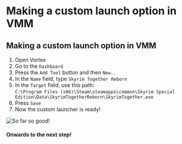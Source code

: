 # Making a custom launch option in VMM

## Making a custom launch option in VMM

1. Open Vortex
2. Go to the `Dashboard`
3. Press the `Add Tool` button and then `New..`
4. In the `Name` field, type `Skyrim Together Reborn`
5. In the `Target` field, use this path:\
   `C:\Program Files (x86)\Steam\steamapps\common\Skyrim Special Edition\Data\SkyrimTogetherReborn\SkyrimTogether.exe`
6. Press `Save`
7. Now the custom launcher is ready!

![So far so good!](https://i.imgur.com/bArrIXh.gif)

#### Onwards to the next step!
